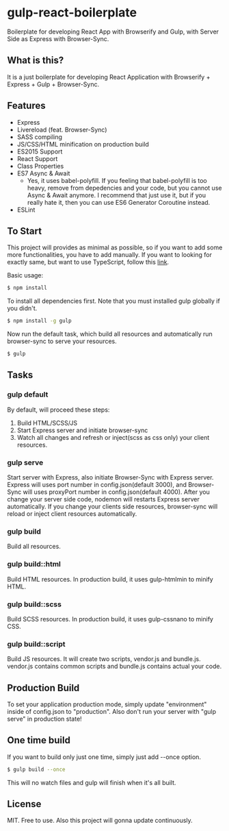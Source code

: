 # gulp-react-boilerplate
Boilerplate for developing React App with Browserify and Gulp, with Server Side as Express with Browser-Sync.


## What is this?
It is a just boilerplate for developing React Application with Browserify + Express + Gulp + Browser-Sync.


## Features
- Express
- Livereload (feat. Browser-Sync)
- SASS compiling
- JS/CSS/HTML minification on production build
- ES2015 Support
- React Support
- Class Properties
- ES7 Async & Await
	- Yes, it uses babel-polyfill. If you feeling that babel-polyfill is too heavy, remove from depedencies and your code, but you cannot use Async & Await anymore. I recommend that just use it, but if you really hate it, then you can use ES6 Generator Coroutine instead.
- ESLint


## To Start
This project will provides as minimal as possible, so if you want to add some more functionalities, you have to add manually.
If you want to looking for exactly same, but want to use TypeScript, follow this [link](https://github.com/rico345100/gulp-react-typescript-boilerplate).

Basic usage:

```bash
$ npm install
```

To install all dependencies first. Note that you must installed gulp globally if you didn't.
```bash
$ npm install -g gulp
```

Now run the default task, which build all resources and automatically run browser-sync to serve your resources.
```bash
$ gulp
```


## Tasks
### gulp default
By default, will proceed these steps:

1. Build HTML/SCSS/JS
2. Start Express server and initiate browser-sync
3. Watch all changes and refresh or inject(scss as css only) your client resources.

### gulp serve
Start server with Express, also initiate Browser-Sync with Express server.
Express will uses port number in config.json(default 3000), and Browser-Sync will uses proxyPort number in config.json(default 4000).
After you change your server side code, nodemon will restarts Express server automatically.
If you change your clients side resources, browser-sync will reload or inject client resources automatically.

### gulp build
Build all resources.

### gulp build::html
Build HTML resources. In production build, it uses gulp-htmlmin to minify HTML.

### gulp build::scss
Build SCSS resources. In production build, it uses gulp-cssnano to minify CSS.

### gulp build::script
Build JS resources. It will create two scripts, vendor.js and bundle.js.
vendor.js contains common scripts and bundle.js contains actual your code.


## Production Build
To set your application production mode, simply update "environment" inside of config.json to "production".
Also don't run your server with "gulp serve" in production state!


## One time build
If you want to build only just one time, simply just add --once option.
```bash
$ gulp build --once
```

This will no watch files and gulp will finish when it's all built.


## License
MIT. Free to use. Also this project will gonna update continuously.